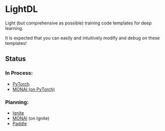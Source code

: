 # LightDL
Light (but comprehensive as possible) training code templates for deep learning.

It is expected that you can easily and intuitively modify and debug on these templates!

## Status

### In Process:

+ [PyTorch](./pytorch)
+ [MONAI (on PyTorch)](./monai)

### Planning:

+ [Ignite](https://pytorch-ignite.ai/)
+ [MONAI](https://docs.monai.io/) (on Ignite)
+ [Paddle](https://www.paddlepaddle.org.cn/)